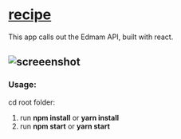 # [recipe]()
This app calls out the Edmam API, built with react.

## ![screeenshot](https://res.cloudinary.com/djhte2ard/image/upload/v1606620311/recipes_pmvvsg.png)

### Usage: 
cd root folder:
1. run **npm install** or **yarn install**
2. run **npm start** or **yarn start**
